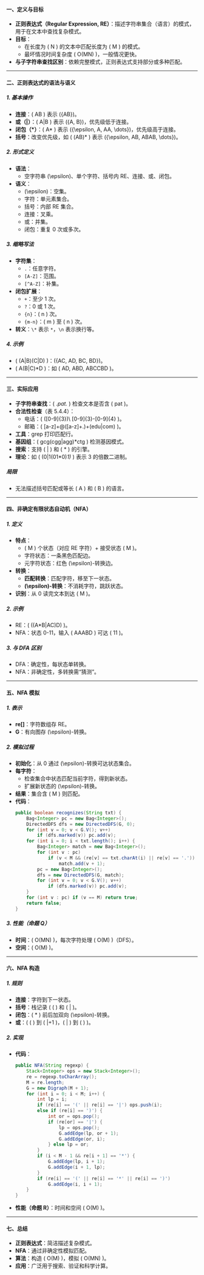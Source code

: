 
#### 一、定义与目标
- **正则表达式（Regular Expression, RE）**：描述字符串集合（语言）的模式，用于在文本中查找复杂模式。
- **目标**：
  - 在长度为 \( N \) 的文本中匹配长度为 \( M \) 的模式。
  - 最坏情况时间复杂度 \( O(MN) \)，一般情况更快。
- **与子字符串查找区别**：依赖完整模式，正则表达式支持部分或多种匹配。

---

#### 二、正则表达式的语法与语义
##### 1. 基本操作
- **连接**：\( AB \) 表示 \(\{AB\}\)。
- **或（|）**：\( A|B \) 表示 \(\{A, B\}\)，优先级低于连接。
- **闭包（*）**：\( A* \) 表示 \(\{\epsilon, A, AA, \dots\}\)，优先级高于连接。
- **括号**：改变优先级，如 \( (AB)* \) 表示 \(\{\epsilon, AB, ABAB, \dots\}\)。

##### 2. 形式定义
- **语法**：
  - 空字符串 \(\epsilon\)、单个字符、括号内 RE、连接、或、闭包。
- **语义**：
  - \(\epsilon\)：空集。
  - 字符：单元素集合。
  - 括号：内部 RE 集合。
  - 连接：叉乘。
  - 或：并集。
  - 闭包：重复 0 次或多次。

##### 3. 缩略写法
- **字符集**：
  - `.`：任意字符。
  - `[A-Z]`：范围。
  - `[^A-Z]`：补集。
- **闭包扩展**：
  - `+`：至少 1 次。
  - `?`：0 或 1 次。
  - `{n}`：\( n \) 次。
  - `{m-n}`：\( m \) 至 \( n \) 次。
- **转义**：`\*` 表示 `*`，`\n` 表示换行等。

##### 4. 示例
- \( (A|B)(C|D) \)：\(\{AC, AD, BC, BD\}\)。
- \( A(B|C)*D \)：如 \( AD, ABD, ABCCBD \)。

---

#### 三、实际应用
- **子字符串查找**：\( .*pat.* \) 检查文本是否含 \( pat \)。
- **合法性检查**（表 5.4.4）：
  - 电话：\( \([0-9]{3}\)\ [0-9]{3}-[0-9]{4} \)。
  - 邮箱：\( [a-z]+@([a-z]+\.)+(edu|com) \)。
- **工具**：grep 打印匹配行。
- **基因组**：\( gcg(cgg|agg)*ctg \) 检测基因模式。
- **搜索**：支持 \( | \) 和 \( * \) 的引擎。
- **理论**：如 \( (0|1(01*0)*1)* \) 表示 3 的倍数二进制。

##### 局限
- 无法描述括号匹配或等长 \( A \) 和 \( B \) 的语言。

---

#### 四、非确定有限状态自动机（NFA）
##### 1. 定义
- **特点**：
  - \( M \) 个状态（对应 RE 字符）+ 接受状态 \( M \)。
  - 字符状态：一条黑色匹配边。
  - 元字符状态：红色 \(\epsilon\)-转换边。
- **转换**：
  - **匹配转换**：匹配字符，移至下一状态。
  - **\(\epsilon\)-转换**：不消耗字符，跳跃状态。
- **识别**：从 0 读完文本到达 \( M \)。

##### 2. 示例
- RE：\( ((A*B|AC)D) \)。
- NFA：状态 0-11，输入 \( AAABD \) 可达 \( 11 \)。

##### 3. 与 DFA 区别
- DFA：确定性，每状态单转换。
- NFA：非确定性，多转换需“猜测”。

---

#### 五、NFA 模拟
##### 1. 表示
- **re[]**：字符数组存 RE。
- **G**：有向图存 \(\epsilon\)-转换。

##### 2. 模拟过程
- **初始化**：从 0 通过 \(\epsilon\)-转换可达状态集合。
- **每字符**：
  - 检查集合中状态匹配当前字符，得到新状态。
  - 扩展新状态的 \(\epsilon\)-转换。
- **结果**：集合含 \( M \) 则匹配。
- **代码**：
  ```java
  public boolean recognizes(String txt) {
      Bag<Integer> pc = new Bag<Integer>();
      DirectedDFS dfs = new DirectedDFS(G, 0);
      for (int v = 0; v < G.V(); v++)
          if (dfs.marked(v)) pc.add(v);
      for (int i = 0; i < txt.length(); i++) {
          Bag<Integer> match = new Bag<Integer>();
          for (int v : pc)
              if (v < M && (re[v] == txt.charAt(i) || re[v] == '.'))
                  match.add(v + 1);
          pc = new Bag<Integer>();
          dfs = new DirectedDFS(G, match);
          for (int v = 0; v < G.V(); v++)
              if (dfs.marked(v)) pc.add(v);
      }
      for (int v : pc) if (v == M) return true;
      return false;
  }
  ```

##### 3. 性能（命题 Q）
- **时间**：\( O(MN) \)，每次字符处理 \( O(M) \)（DFS）。
- **空间**：\( O(M) \)。

---

#### 六、NFA 构造
##### 1. 规则
- **连接**：字符到下一状态。
- **括号**：栈记录 \( ( \) 和 \( | \)。
- **闭包**：\( * \) 前后加双向 \(\epsilon\)-转换。
- **或**：\( ( \) 到 \( |+1 \)，\( | \) 到 \( ) \)。

##### 2. 实现
- **代码**：
  ```java
  public NFA(String regexp) {
      Stack<Integer> ops = new Stack<Integer>();
      re = regexp.toCharArray();
      M = re.length;
      G = new Digraph(M + 1);
      for (int i = 0; i < M; i++) {
          int lp = i;
          if (re[i] == '(' || re[i] == '|') ops.push(i);
          else if (re[i] == ')') {
              int or = ops.pop();
              if (re[or] == '|') {
                  lp = ops.pop();
                  G.addEdge(lp, or + 1);
                  G.addEdge(or, i);
              } else lp = or;
          }
          if (i < M - 1 && re[i + 1] == '*') {
              G.addEdge(lp, i + 1);
              G.addEdge(i + 1, lp);
          }
          if (re[i] == '(' || re[i] == '*' || re[i] == ')')
              G.addEdge(i, i + 1);
      }
  }
  ```
- **性能（命题 R）**：时间和空间 \( O(M) \)。

---

#### 七、总结
- **正则表达式**：简洁描述复杂模式。
- **NFA**：通过非确定性模拟匹配。
- **算法**：构造 \( O(M) \)，模拟 \( O(MN) \)。
- **应用**：广泛用于搜索、验证和科学计算。